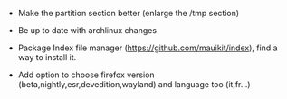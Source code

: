 * Make the partition section better (enlarge the /tmp section)

* Be up to date with archlinux changes 

* Package Index file manager (https://github.com/mauikit/index), find a way to install it.

*  Add option to choose firefox version (beta,nightly,esr,devedition,wayland) and language too (it,fr...)
